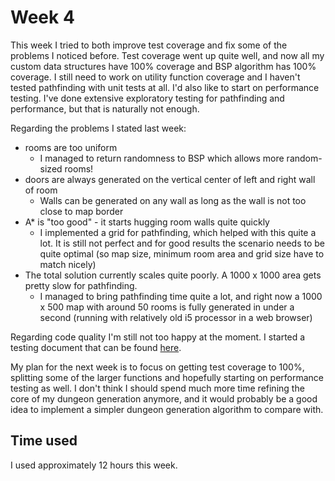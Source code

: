 # Week 4

This week I tried to both improve test coverage and fix some of the problems I noticed before.
Test coverage went up quite well, and now all my custom data structures have 100% coverage and BSP algorithm has 100% coverage. I still need to work on utility function coverage and I haven't tested pathfinding with unit tests at all. I'd also like to start on performance testing. I've done extensive exploratory testing for pathfinding and performance, but that is naturally not enough.

Regarding the problems I stated last week:

- rooms are too uniform
  - I managed to return randomness to BSP which allows more random-sized rooms!
- doors are always generated on the vertical center of left and right wall of room
  - Walls can be generated on any wall as long as the wall is not too close to map border
- A\* is "too good" - it starts hugging room walls quite quickly
  - I implemented a grid for pathfinding, which helped with this quite a lot. It is still not perfect and for good results the scenario needs to be quite optimal (so map size, minimum room area and grid size have to match nicely)
- The total solution currently scales quite poorly. A 1000 x 1000 area gets pretty slow for pathfinding.
  - I managed to bring pathfinding time quite a lot, and right now a 1000 x 500 map with around 50 rooms is fully generated in under a second (running with relatively old i5 processor in a web browser)

Regarding code quality I'm still not too happy at the moment. I started a testing document that can be found [here](../test.md).

My plan for the next week is to focus on getting test coverage to 100%, splitting some of the larger functions and hopefully starting on performance testing as well. I don't think I should spend much more time refining the core of my dungeon generation anymore, and it would probably be a good idea to implement a simpler dungeon generation algorithm to compare with.

## Time used

I used approximately 12 hours this week.

